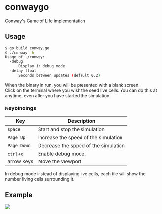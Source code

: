 # conwaygo

Conway's Game of Life implementation

## Usage
```bash
$ go build conway.go
$ ./conway -h
Usage of ./conway:
  -debug
      Display in debug mode
  -delay float
      Seconds between updates (default 0.2)
```

When the binary in run, you will be presented with a blank screen.  
Click on the terminal where you wish the seed live cells. You can do this at anytime, even after you have started the simulation.


### Keybindings
| Key         | Description                          |
| ----------- | ------------------------------------ |
| `space`     | Start and stop the simulation        |
| `Page Up`   | Increase the speed of the simulation |
| `Page Down` | Decrease the spped of the simulation |
| `ctrl`+`d`  | Enable debug mode.                   |
| arrow keys  | Move the viewport                    | 

In debug mode instead of displaying live cells, each tile will show the number living cells surrounding it.

## Example
![](resources/conway.gif)

